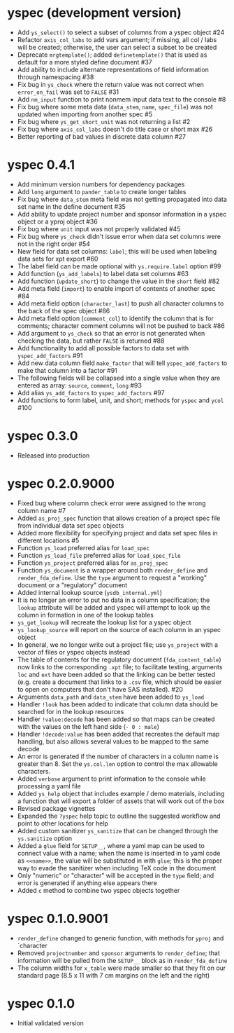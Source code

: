 # yspec (development version)
- Add `ys_select()` to select a subset of columns from a yspec object #24
- Refactor `axis_col_labs` to add vars argument; if missing, all col / labs
  will be created; otherwise, the user can select a subset to be created 
- Deprecate `mrgtemplate()`; added `definetemplate()` that is used as default
  for a more styled define document #37
- Add ability to include alternate representations of field information through
  namespacing #38
- Fix bug in `ys_check` where the return value was not correct when 
  `error_on_fail` was set to `FALSE` #31
- Add `nm_input` function to print nonmem input data text to the console #8
- Fix bug where some meta data (`data_stem`, `name`, `spec_file`) was not 
  updated when importing from another spec #5
- Fix bug where `ys_get_short_unit` was not returning a list #2
- Fix bug where `axis_col_labs` doesn't do title case or short max #26
- Better reporting of bad values in discrete data column #27


# yspec 0.4.1

- Add minimum version numbers for dependency packages
- Add `long` argument to `pander_table` to create longer tables
- Fix bug where `data_stem` meta field was not getting propagated into 
  data set name in the define document #35
- Add ability to update project number and sponsor information in a yspec
  object or a yproj object #36
- Fix bug where `unit` input was not properly validated #45
- Fix bug where `ys_check` didn't issue error when data set columns were not 
  in the right order #54
- New field for data set columns: `label`; this will be used when labeling 
  data sets for xpt export #60
- The label field can be made optional with `ys.require.label` option #99
- Add function (`ys_add_labels`) to label data set columns #63
- Add function (`update_short`) to change the value in the `short` field #82
- Add meta field (`import`) to enable import of contents of another spec #84
- Add meta field option (`character_last`) to push all character columns to 
  the back of the spec object #86
- Add meta field option (`comment_col`) to identify the column that is for 
  comments; character comment columns will not be pushed to back #86
- Add argument to `ys_check` so that an error is not generated when checking 
  the data, but rather `FALSE` is returned #88
- Add functionality to add all possible factors to data set with 
  `yspec_add_factors` #91
- Add new data column field `make_factor` that will tell `yspec_add_factors`
  to make that column into a factor #91
- The following fields will be collapsed into a single value when they are 
  entered as array: `source`, `comment`, `long` #93
- Add alias `ys_add_factors` to `yspec_add_factors` #97
- Add functions to form label, unit, and short; methods for `yspec` and 
  `ycol` #100

# yspec 0.3.0

- Released into production

# yspec 0.2.0.9000
- Fixed bug where column check error were assigned to the wrong column 
name #7
- Added `as_proj_spec` function that allows creation of a project
spec file from individual data set spec objects
- Added more flexibility for specifying project and data set
spec files in different locations #5
- Function `ys_load` preferred alias for `load_spec`
- Function `ys_load_file` preferred alias for `load_spec_file`
- Function `ys_project` preferred alias for `as_proj_spec`
- Function `ys_document` is a wrapper around both `render_define` and 
`render_fda_define`.  Use the `type` argument to request a "working" 
document or a "regulatory" document
- Added internal lookup source (`ysdb_internal.yml`)
- It is no longer an error to put no data in a column specification; 
the `lookup` attribute will be added and yspec will attempt to look up the 
column in formation in one of the lookup tables
- `ys_get_lookup` will recreate the lookup list for a yspec object
- `ys_lookup_source` will report on the source of each column in an yspec
object
- In general, we no longer write out a project file; use `ys_project` with 
a vector of files or yspec objects instead
- The table of contents for the regulatory document (`fda_content_table`)
now links to the corresponding `.xpt` file; to facilitate testing, arguments
`loc` and `ext` have been added so that the linking can be better tested 
(e.g. create a document that links to a `.csv` file, which should be easier
to open on computers that don't have SAS installed). #20
- Arguments `data_path` and `data_stem` have been added to `ys_load`
- Handler `!look` has been added to indicate that column data should be 
searched for in the lookup resources
- Handler `!value:decode` has been added so that maps can be created with the 
values on the left hand side (`- 0 : male`)
- Handler `!decode:value` has been added that recreates the default map 
handling, but also allows several values to be mapped to the same decode
- An error is generated if the number of characters in a column name 
is greater than 8.  Set the `ys.col.len` option to control the max allowable
characters.
- Added `verbose` argument to print information to the console while processing
a yaml file
- Added `ys_help` object that includes example / demo materials, including a 
function that will export a folder of assets that will work out of the box
- Revised package vignettes
- Expanded the `?yspec` help topic to outline the suggested workflow and 
point to other locations for help
- Added custom sanitizer `ys_sanitize` that can be changed through the 
`ys.sanitize` option
- Added a `glue` field for `SETUP__`, where a yaml map can be used to connect
value with a name; when the name is inserted in to yaml code as `<<name>>`, 
the value will be substituted in with `glue`; this is the proper way to evade
the sanitizer when including TeX code in the document
- Only "numeric" or "character" will be accepted in the `type` field; and error
is generated if anything else appears there
- Added `c` method to combine two yspec objects together

# yspec 0.1.0.9001

- `render_define` changed to generic function, with methods 
for `yproj` and `character
- Removed `projectnumber` and `sponsor` arguments to 
`render_define`; that information will be pulled 
from the `SETUP__` block as in `render_fda_define`
- The column widths for `x_table` were made smaller 
so that they fit on our standard page (8.5 x 11 with 7 cm 
margins on the left and the right)


# yspec 0.1.0
- Initial validated version
